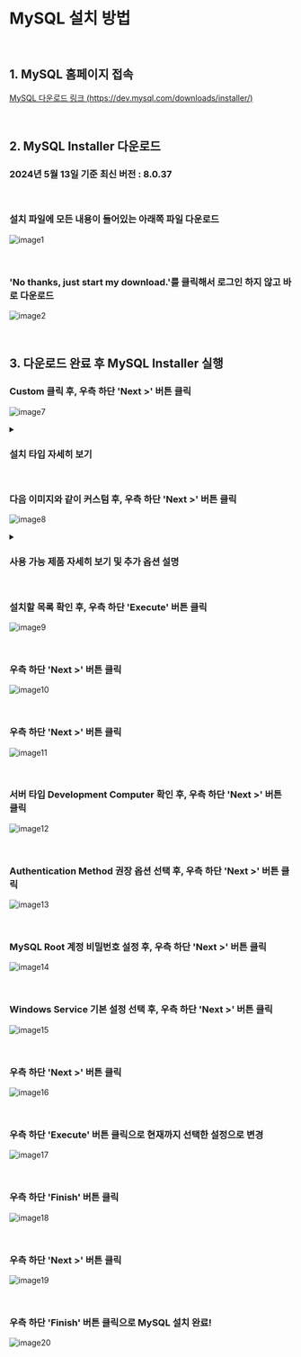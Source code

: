 # MySQL 설치 방법

<br/>

## 1. MySQL 홈페이지 접속
[MySQL 다운로드 링크 (https://dev.mysql.com/downloads/installer/)](https://dev.mysql.com/downloads/installer/)

<br/>

## 2. MySQL Installer 다운로드
### 2024년 5월 13일 기준 최신 버전 : **8.0.37**

<br/>

### 설치 파일에 모든 내용이 들어있는 아래쪽 파일 다운로드
![image1](./images/240513-1.png)

<br/>

### 'No thanks, just start my download.'를 클릭해서 로그인 하지 않고 바로 다운로드
![image2](./images/240513-2.png)

<br/>

## 3. 다운로드 완료 후 MySQL Installer 실행
### Custom 클릭 후, 우측 하단 'Next >' 버튼 클릭
![image7](./images/240515-5.png)

<details>
  <summary><h3>설치 타입 자세히 보기</h3></summary>

  * **Server only** : Installs only the MySQL Server product. ( MySQL 서버만 설치 )
  ![image3](./images/240515-1.png)

  <br/>

  * **Client only** : Installs only the MySQL Client products, without a server. ( MySQL 애플리케이션 관리에 필요한 도구만 설치 )
  ![image4](./images/240515-2.png)

  <br/>

  * **Full** : Installs all included MySQL products and features. ( 모든 제품 설치 )
  ![image5](./images/240515-3.png)

  <br/>

  * **Custom** : Manually select the products that should be installed on the system. ( 사용자에게 필요한 제품만 설치할 수 있도록 선택 가능 )
  ![image6](./images/240515-4.png)
</details>

<br/>

### 다음 이미지와 같이 커스텀 후, 우측 하단 'Next >' 버튼 클릭
![image8](./images/240515-6.png)

<details>
  <summary><h3>사용 가능 제품 자세히 보기 및 추가 옵션 설명</h3></summary>

  * MySQL Servers
    * MySQL Server : 데이터 베이스 서버 자체를 의미하며, 가장 핵심 시스템

  <br/>

  * Applications
    * MySQL Workbench : MySQL 데이터베이스를 시각적으로 관리하기 위한 GUI 도구
    * MySQL Shell : CMD에서 MySQL과 상호 작용하기 위한 공식 인터페이스로 데이터베이스 관리 및 쿼리 실행을 지원
    * MySQL Router : 클라이언트 앱과 MySQL 서버 간의 연결 관리를 담당하는 중간 계층 라우팅 솔루션으로 로드 밸런싱, 장애 조치 및 보안을 포함한 다양한 기능 제공 

  <br/>

  * Documentation
    * MySQL Documentation : MySQL 공식 문서 다운로드
    * Samples and Examples : MySQL 샘플 코드와 예제 코드 다운로드

  <br/>

  * Enable the Select Features Page to customize product features   
    : 설치하는 제품의 더 자세한 설치 프로그램 선택 여부
</details>

<br/>

### 설치할 목록 확인 후, 우측 하단 'Execute' 버튼 클릭
![image9](./images/240515-7.png)

<br/>

### 우측 하단 'Next >' 버튼 클릭
![image10](./images/240515-8.png)

<br/>

### 우측 하단 'Next >' 버튼 클릭
![image11](./images/240515-9.png)

<br/>

### 서버 타입 Development Computer 확인 후, 우측 하단 'Next >' 버튼 클릭
![image12](./images/240515-10.png)

<br/>

### Authentication Method 권장 옵션 선택 후, 우측 하단 'Next >' 버튼 클릭
![image13](./images/240515-11.png)

<br/>

### MySQL Root 계정 비밀번호 설정 후, 우측 하단 'Next >' 버튼 클릭
![image14](./images/240515-12.png)

<br/>

### Windows Service 기본 설정 선택 후, 우측 하단 'Next >' 버튼 클릭
![image15](./images/240515-13.png)

<br/>

### 우측 하단 'Next >' 버튼 클릭
![image16](./images/240515-14.png)

<br/>

### 우측 하단 'Execute' 버튼 클릭으로 현재까지 선택한 설정으로 변경
![image17](./images/240515-15.png)

<br/>

### 우측 하단 'Finish' 버튼 클릭
![image18](./images/240515-16.png)

<br/>

### 우측 하단 'Next >' 버튼 클릭
![image19](./images/240515-17.png)

<br/>

### 우측 하단 'Finish' 버튼 클릭으로 MySQL 설치 완료!
![image20](./images/240515-18.png)